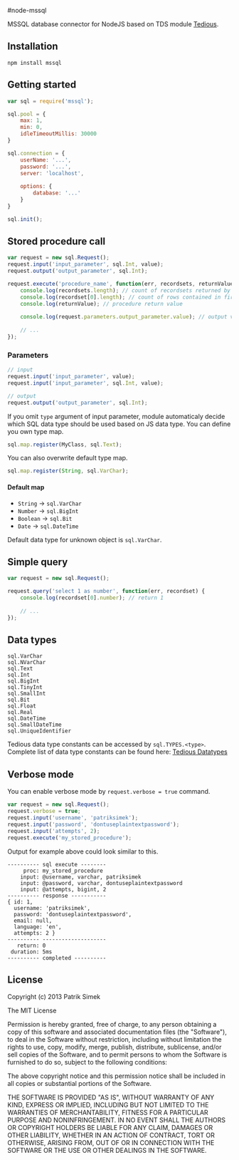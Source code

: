 #node-mssql

MSSQL database connector for NodeJS based on TDS module [Tedious](https://github.com/pekim/tedious).

## Installation

    npm install mssql

## Getting started

```javascript
var sql = require('mssql'); 

sql.pool = {
	max: 1,
	min: 0,
	idleTimeoutMillis: 30000
}

sql.connection = {
	userName: '...',
	password: '...',
	server: 'localhost',
	
	options: {
		database: '...'
	}
}

sql.init();
```

## Stored procedure call

```javascript
var request = new sql.Request();
request.input('input_parameter', sql.Int, value);
request.output('output_parameter', sql.Int);

request.execute('procedure_name', function(err, recordsets, returnValue) {
	console.log(recordsets.length); // count of recordsets returned by procedure
	console.log(recordset[0].length); // count of rows contained in first recordset
	console.log(returnValue); // procedure return value
	
	console.log(request.parameters.output_parameter.value); // output value
	
	// ...
});
```

### Parameters

```javascript
// input
request.input('input_parameter', value);
request.input('input_parameter', sql.Int, value);

// output
request.output('output_parameter', sql.Int);
```

If you omit `type` argument of input parameter, module automaticaly decide which SQL data type should be used based on JS data type. You can define you own type map.

```javascript
sql.map.register(MyClass, sql.Text);
```

You can also overwrite default type map.

```javascript
sql.map.register(String, sql.VarChar);
```

#### Default map

* `String` -> `sql.VarChar`
* `Number` -> `sql.BigInt`
* `Boolean` -> `sql.Bit`
* `Date` -> `sql.DateTime`

Default data type for unknown object is `sql.VarChar`.

## Simple query

```javascript
var request = new sql.Request();

request.query('select 1 as number', function(err, recordset) {
	console.log(recordset[0].number); // return 1
	
	// ...
});
```

## Data types

```
sql.VarChar
sql.NVarChar
sql.Text
sql.Int
sql.BigInt
sql.TinyInt
sql.SmallInt
sql.Bit
sql.Float
sql.Real
sql.DateTime
sql.SmallDateTime
sql.UniqueIdentifier
```

Tedious data type constants can be accessed by `sql.TYPES.<type>`. Complete list of data type constants can be found here: [Tedious Datatypes](http://pekim.github.io/tedious/api-datatypes.html)

## Verbose mode

You can enable verbose mode by `request.verbose = true` command.

```javascript
var request = new sql.Request();
request.verbose = true;
request.input('username', 'patriksimek');
request.input('password', 'dontuseplaintextpassword');
request.input('attempts', 2);
request.execute('my_stored_procedure');
```

Output for example above could look similar to this.

```
---------- sql execute --------
     proc: my_stored_procedure
    input: @username, varchar, patriksimek
    input: @password, varchar, dontuseplaintextpassword
    input: @attempts, bigint, 2
---------- response -----------
{ id: 1,
  username: 'patriksimek',
  password: 'dontuseplaintextpassword',
  email: null,
  language: 'en',
  attempts: 2 }
---------- --------------------
   return: 0
 duration: 5ms
---------- completed ----------
```

## License

Copyright (c) 2013 Patrik Simek

The MIT License

Permission is hereby granted, free of charge, to any person obtaining a copy of this software and associated documentation files (the "Software"), to deal in the Software without restriction, including without limitation the rights to use, copy, modify, merge, publish, distribute, sublicense, and/or sell copies of the Software, and to permit persons to whom the Software is furnished to do so, subject to the following conditions:

The above copyright notice and this permission notice shall be included in all copies or substantial portions of the Software.

THE SOFTWARE IS PROVIDED "AS IS", WITHOUT WARRANTY OF ANY KIND, EXPRESS OR IMPLIED, INCLUDING BUT NOT LIMITED TO THE WARRANTIES OF MERCHANTABILITY, FITNESS FOR A PARTICULAR PURPOSE AND NONINFRINGEMENT. IN NO EVENT SHALL THE AUTHORS OR COPYRIGHT HOLDERS BE LIABLE FOR ANY CLAIM, DAMAGES OR OTHER LIABILITY, WHETHER IN AN ACTION OF CONTRACT, TORT OR OTHERWISE, ARISING FROM, OUT OF OR IN CONNECTION WITH THE SOFTWARE OR THE USE OR OTHER DEALINGS IN THE SOFTWARE.
